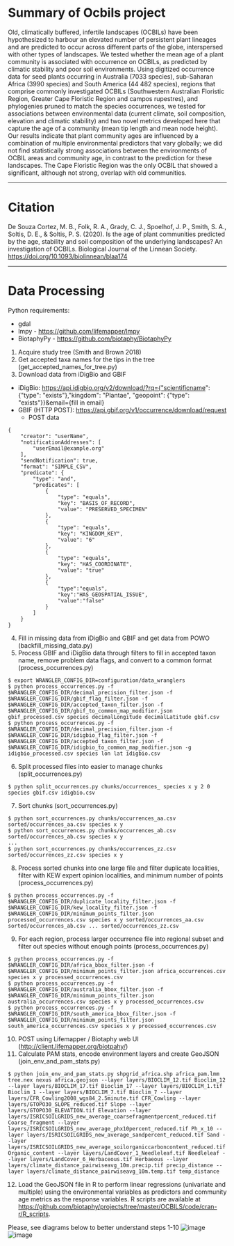 Summary of Ocbils project
=========================
Old, climatically buffered, infertile landscapes (OCBILs) have been hypothesized to harbour an elevated number of
persistent plant lineages and are predicted to occur across different parts of the globe, interspersed with other types
of landscapes. We tested whether the mean age of a plant community is associated with occurrence on OCBILs, as
predicted by climatic stability and poor soil environments. Using digitized occurrence data for seed plants occurring
in Australia (7033 species), sub-Saharan Africa (3990 species) and South America (44 482 species), regions that
comprise commonly investigated OCBILs (Southwestern Australian Floristic Region, Greater Cape Floristic Region
and campos rupestres), and phylogenies pruned to match the species occurrences, we tested for associations between
environmental data (current climate, soil composition, elevation and climatic stability) and two novel metrics
developed here that capture the age of a community (mean tip length and mean node height). Our results indicate
that plant community ages are influenced by a combination of multiple environmental predictors that vary globally;
we did not find statistically strong associations between the environments of OCBIL areas and community age,
in contrast to the prediction for these landscapes. The Cape Floristic Region was the only OCBIL that showed a
significant, although not strong, overlap with old communities.  


----

Citation
========

De Souza Cortez, M. B., Folk, R. A., Grady, C. J., Spoelhof, J. P., Smith, S. A., Soltis, D. E., & Soltis, P. S. (2020). Is the age of plant communities predicted by the age, stability and soil composition of the underlying landscapes? An investigation of OCBILs. Biological Journal of the Linnean Society. https://doi.org/10.1093/biolinnean/blaa174

----

Data Processing
===============

Python requirements:
 - gdal
 - lmpy - https://github.com/lifemapper/lmpy
 - BiotaphyPy - https://github.com/biotaphy/BiotaphyPy

1. Acquire study tree (Smith and Brown 2018)
2. Get accepted taxa names for the tips in the tree (get_accepted_names_for_tree.py)
3. Download data from iDigBio and GBIF
 - iDigBio: https://api.idigbio.org/v2/download/?rq={"scientificname": {"type": "exists"},"kingdom": "Plantae", "geopoint": {"type": "exists"}}&email={fill in email}
 - GBIF (HTTP POST): https://api.gbif.org/v1/occurrence/download/request
   - POST data
```
{
    "creator": "userName",
    "notificationAddresses": [
        "userEmail@example.org"
    ],
    "sendNotification": true,
    "format": "SIMPLE_CSV",
    "predicate": {
        "type": "and",
        "predicates": [
            {
                "type": "equals",
                "key": "BASIS_OF_RECORD",
                "value": "PRESERVED_SPECIMEN"
            },
            {
                "type": "equals",
                "key": "KINGDOM_KEY",
                "value": "6"
            },
            {
                "type": "equals",
                "key": "HAS_COORDINATE",
                "value": "true"
            },
            {
                "type":"equals",
                "key":"HAS_GEOSPATIAL_ISSUE",
                "value":"false"
            }
        ]
    }
}
```
4. Fill in missing data from iDigBio and GBIF and get data from POWO (backfill_missing_data.py)
5. Process GBIF and iDigBio data through filters to fill in accepted taxon name, remove problem data flags, and convert to a common format (process_occurrences.py)
  ```
  $ export WRANGLER_CONFIG_DIR=configuration/data_wranglers
  $ python process_occurrences.py -f $WRANGLER_CONFIG_DIR/decimal_precision_filter.json -f $WRANGLER_CONFIG_DIR/gbif_flag_filter.json -f $WRANGLER_CONFIG_DIR/accepted_taxon_filter.json -f $WRANGLER_CONFIG_DIR/gbif_to_common_map_modifier.json gbif_processed.csv species decimalLongitude decimalLatitude gbif.csv
  $ python process_occurrences.py -f $WRANGLER_CONFIG_DIR/decimal_precision_filter.json -f $WRANGLER_CONFIG_DIR/idigbio_flag_filter.json -f $WRANGLER_CONFIG_DIR/accepted_taxon_filter.json -f $WRANGLER_CONFIG_DIR/idigbio_to_common_map_modifier.json -g idigbio_processed.csv species lon lat idigbio.csv
  ```
6. Split processed files into easier to manage chunks (split_occurrences.py)
  ```
  $ python split_occurrences.py chunks/occurrences_ species x y 2 0 species gbif.csv idigbio.csv
  ```
7. Sort chunks (sort_occurrences.py)
  ```
  $ python sort_occurrences.py chunks/occurrences_aa.csv sorted/occurrences_aa.csv species x y
  $ python sort_occurrences.py chunks/occurrences_ab.csv sorted/occurrences_ab.csv species x y
  ...
  $ python sort_occurrences.py chunks/occurrences_zz.csv sorted/occurrences_zz.csv species x y  
  ```
8. Process sorted chunks into one large file and filter duplicate localities, filter with KEW expert opinion localities, and minimum number of points (process_occurrences.py)
  ```
  $ python process_occurrences.py -f $WRANGLER_CONFIG_DIR/duplicate_locality_filter.json -f $WRANGLER_CONFIG_DIR/kew_locality_filter.json -f $WRANGLER_CONFIG_DIR/minimum_points_filter.json processed_occurrences.csv species x y sorted/occurrences_aa.csv sorted/occurrences_ab.csv ... sorted/occurrences_zz.csv
  ```
9. For each region, process larger occurrence file into regional subset and filter out species without enough points (process_occurrences.py)
  ```
  $ python process_occurrences.py -f $WRANGLER_CONFIG_DIR/africa_bbox_filter.json -f $WRANGLER_CONFIG_DIR/minimum_points_filter.json africa_occurrences.csv species x y processed_occurrences.csv
  $ python process_occurrences.py -f $WRANGLER_CONFIG_DIR/australia_bbox_filter.json -f $WRANGLER_CONFIG_DIR/minimum_points_filter.json australia_occurrences.csv species x y processed_occurrences.csv
  $ python process_occurrences.py -f $WRANGLER_CONFIG_DIR/south_america_bbox_filter.json -f $WRANGLER_CONFIG_DIR/minimum_points_filter.json south_america_occurrences.csv species x y processed_occurrences.csv
  ```
10. POST using Lifemapper / Biotaphy web UI (http://client.lifemapper.org/biotpahy/)
11. Calculate PAM stats, encode environment layers and create GeoJSON (join_env_and_pam_stats.py)
  ```
  $ python join_env_and_pam_stats.py shpgrid_africa.shp africa_pam.lmm tree.nex nexus africa.geojson --layer layers/BIOCLIM_12.tif Bioclim_12 --layer layers/BIOCLIM_17.tif Bioclim_17 --layer layers/BIOCLIM_1.tif Bioclim_1 --layer layers/BIOCLIM_7.tif Bioclim_7 --layer layers/CFR_Cowling2008_wgs84_2.5minute.tif CFR_Cowling --layer layers/GTOPO30_SLOPE_reduced.tif Slope --layer layers/GTOPO30_ELEVATION.tif Elevation --layer layers/ISRICSOILGRIDS_new_average_coarsefragmentpercent_reduced.tif Coarse_fragment --layer layers/ISRICSOILGRIDS_new_average_phx10percent_reduced.tif Ph_x_10 --layer layers/ISRICSOILGRIDS_new_average_sandpercent_reduced.tif Sand --layer layers/ISRICSOILGRIDS_new_average_soilorganiccarboncontent_reduced.tif Organic_content --layer layers/LandCover_1_Needleleaf.tif Needleleaf --layer layers/LandCover_6_Herbaceous.tif Herbaeous --layer layers/climate_distance_pairwiseavg_10m.precip.tif precip_distance --layer layers/climate_distance_pairwiseavg_10m.temp.tif temp_distance
```
12. Load the GeoJSON file in R to perform linear regressions (univariate and multiple) using the environmental variables as predictors and community age metrics as the response variables. R scripts are available at https://github.com/biotaphy/projects/tree/master/OCBILS/code/cran-r/R_scripts.

Please, see diagrams below to better understand steps 1-10
![image](https://user-images.githubusercontent.com/32682615/102527512-33393e80-406b-11eb-95a1-bdf5006209fe.png)
![image](https://user-images.githubusercontent.com/32682615/102528014-f457b880-406b-11eb-8374-c652761b0575.png)
